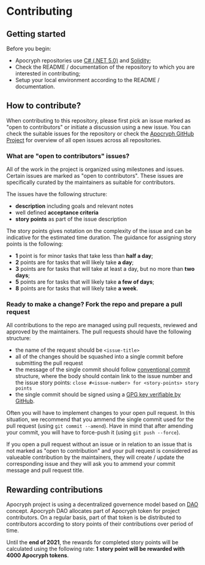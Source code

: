 # Contributing

## Getting started
Before you begin:
- Apocryph repositories use [C# (.NET 5.0)](https://dotnet.microsoft.com/download) and [Solidity](https://ethereum.org/en/developers/local-environment/);
- Check the README / documentation of the repository to which you are interested in contributing;
- Setup your local environment according to the README / documentation.

## How to contribute?
When contributing to this repository, please first pick an issue marked as "open to contributors" or initiate a discussion using a new issue. You can check the suitable issues for the repository or check the [Apocryph GitHub Project](https://github.com/orgs/comrade-coop/projects/1) for overview of all open issues across all repositories.

### What are "open to contributors" issues?
All of the work in the project is organized using milestones and issues. Certain issues are marked as "open to contributors". These issues are specifically curated by the maintainers as suitable for contributors. 

The issues have the following structure:
- **description** including goals and relevant notes
- well defined **acceptance criteria**
- **story points** as part of the issue description

The story points gives notation on the complexity of the issue and can be indicative for the estimated time duration. The guidance for assigning story points is the following:
- **1** point is for minor tasks that take less than **half a day**;
- **2** points are for tasks that will likely take **a day**; 
- **3** points are for tasks that will take at least a day, but no more than **two days**; 
- **5** points are for tasks that will likely take **a few of days**;
- **8** points are for tasks that will likely take **a week**.

### Ready to make a change? Fork the repo and prepare a pull request
All contributions to the repo are managed using pull requests, reviewed and approved by the maintainers. The pull requests should have the following structure:
- the name of the request should be `<issue-title>`
- all of the changes should be squashed into a single commit before submitting the pull request
- the message of the single commit should follow [conventional commit](https://www.conventionalcommits.org/en/v1.0.0/) structure, where the body should contain link to the issue number and the issue story points: `close #<issue-number> for <story-points> story points`  
- the single commit should be signed using a [GPG key verifiable by GitHub](https://docs.github.com/en/github/authenticating-to-github/managing-commit-signature-verification/signing-commits).

Often you will have to implement changes to your open pull request. In this situation, we recommend that you ammend the single commit used for the pull request (using `git commit --amend`). Have in mind that after amending your commit, you will have to force-push it (using `git push --force`).

If you open a pull request without an issue or in relation to an issue that is not marked as "open to contribution" and your pull request is considered as valueable contribution by the maintainers, they will create / update the corresponding issue and they will ask you to ammend your commit message and pull request title.

## Rewarding contributions
Apocryph project is using a decentralized governence model based on [DAO](https://en.wikipedia.org/wiki/Decentralized_autonomous_organization) concept. Apocryph DAO allocates part of Apocryph token for project contributors. On a regular basis, part of that token is be distributed to contributors according to story points of their contributions over period of time. 

Until the **end of 2021**, the rewards for completed story points will be calculated using the following rate: **1 story point will be rewarded with 4000 Apocryph tokens**.

